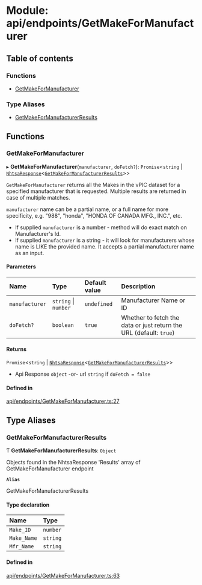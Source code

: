 # Module: api/endpoints/GetMakeForManufacturer

## Table of contents

### Functions

- [GetMakeForManufacturer](api_endpoints_GetMakeForManufacturer.md#getmakeformanufacturer)

### Type Aliases

- [GetMakeForManufacturerResults](api_endpoints_GetMakeForManufacturer.md#getmakeformanufacturerresults)

## Functions

### GetMakeForManufacturer

▸ **GetMakeForManufacturer**(`manufacturer`, `doFetch?`): `Promise`<`string` \| [`NhtsaResponse`](api_types.md#nhtsaresponse)<[`GetMakeForManufacturerResults`](api_endpoints_GetMakeForManufacturer.md#getmakeformanufacturerresults)\>\>

`GetMakeForManufacturer` returns all the Makes in the vPIC dataset for a specified manufacturer
that is requested. Multiple results are returned in case of multiple matches.

`manufacturer` name can be a partial name, or a full name for more specificity, e.g. "988",
"honda", "HONDA OF CANADA MFG., INC.", etc.

- If supplied `manufacturer` is a number - method will do exact match on Manufacturer's Id.
- If supplied `manufacturer` is a string - it will look for manufacturers whose name is LIKE the
  provided name. It accepts a partial manufacturer name as an input.

#### Parameters

| Name | Type | Default value | Description |
| :------ | :------ | :------ | :------ |
| `manufacturer` | `string` \| `number` | `undefined` | Manufacturer Name or ID |
| `doFetch?` | `boolean` | `true` | Whether to fetch the data or just return the URL (default: `true`) |

#### Returns

`Promise`<`string` \| [`NhtsaResponse`](api_types.md#nhtsaresponse)<[`GetMakeForManufacturerResults`](api_endpoints_GetMakeForManufacturer.md#getmakeformanufacturerresults)\>\>

- Api Response
`object` -or- url `string` if `doFetch = false`

#### Defined in

[api/endpoints/GetMakeForManufacturer.ts:27](https://github.com/ShaggyTech/nhtsa-api-wrapper/blob/a64bd4e/packages/lib/src/api/endpoints/GetMakeForManufacturer.ts#L27)

## Type Aliases

### GetMakeForManufacturerResults

Ƭ **GetMakeForManufacturerResults**: `Object`

Objects found in the NhtsaResponse 'Results' array of GetMakeForManufacturer endpoint

**`Alias`**

GetMakeForManufacturerResults

#### Type declaration

| Name | Type |
| :------ | :------ |
| `Make_ID` | `number` |
| `Make_Name` | `string` |
| `Mfr_Name` | `string` |

#### Defined in

[api/endpoints/GetMakeForManufacturer.ts:63](https://github.com/ShaggyTech/nhtsa-api-wrapper/blob/a64bd4e/packages/lib/src/api/endpoints/GetMakeForManufacturer.ts#L63)
